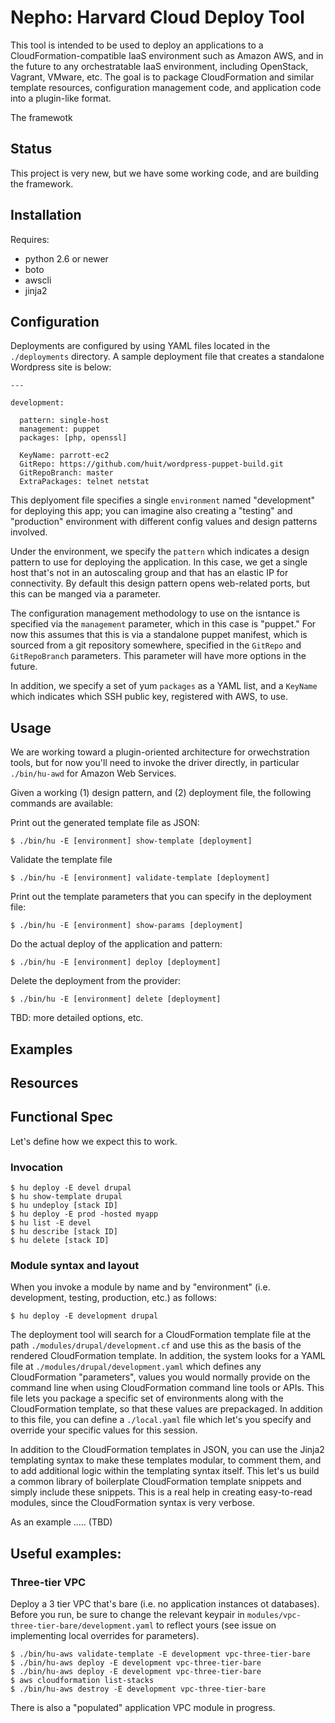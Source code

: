 Nepho: Harvard Cloud Deploy Tool
=========================

This tool is intended to be used to deploy an 
applications to a CloudFormation-compatible IaaS environment such as 
Amazon AWS, and in the future to any orchestratable 
IaaS environment, including OpenStack, Vagrant, VMware,
etc. The goal is to package CloudFormation and 
similar template resources, configuration management code,
and application code into a plugin-like format. 

The framewotk

Status
------

This project is very new, but we have some working code, and are building the framework.

Installation
------------

Requires:

- python 2.6 or newer
- boto
- awscli
- jinja2


Configuration
-------------

Deployments are configured by using YAML files located in the `./deployments` directory. A sample 
deployment file that creates a standalone Wordpress site is below:

    ---
    
    development:

      pattern: single-host
      management: puppet
      packages: [php, openssl] 
  
      KeyName: parrott-ec2
      GitRepo: https://github.com/huit/wordpress-puppet-build.git
      GitRepoBranch: master
      ExtraPackages: telnet netstat

This deplyoment file specifies a single `environment` named "development" for deploying this app;
you can imagine also creating a "testing" and "production" environment with different 
config values and design patterns involved.

Under the environment, we specify the `pattern` which indicates a design pattern to use
for deploying the application. In this case, we get a single host that's not in an autoscaling group
and that has an elastic IP for connectivity. By default this design pattern opens web-related ports, but
this can be manged via a parameter.

The configuration management methodology to use on the isntance is specified via
the `management` parameter, which in this case is "puppet." For now this assumes that this
is via a standalone puppet manifest, which is sourced from a git repository somewhere,
specified in the `GitRepo` and `GitRepoBranch` parameters. This parameter will have more 
options in the future.

In addition, we specify a set of yum `packages` as a YAML list, and a `KeyName` which indicates
which SSH public key, registered with AWS, to use.


Usage
-----

We are working toward a plugin-oriented architecture for orwechstration tools, but for now
you'll need to invoke the driver directly, in particular `./bin/hu-awd` for 
Amazon Web Services.

Given a working (1) design pattern, and (2) deployment file, the following commands are available:

Print out the generated template file as JSON:

    $ ./bin/hu -E [environment] show-template [deployment]
    
Validate the template file

    $ ./bin/hu -E [environment] validate-template [deployment]

Print out the template parameters that you can specify in the deployment file:

    $ ./bin/hu -E [environment] show-params [deployment]

Do the actual deploy of the application and pattern:

    $ ./bin/hu -E [environment] deploy [deployment]

Delete the deployment from the provider:

    $ ./bin/hu -E [environment] delete [deployment]


TBD: more detailed options, etc.

    
Examples
--------

Resources
---------
## Functional Spec

Let's define how we expect this to work.

### Invocation

    $ hu deploy -E devel drupal
    $ hu show-template drupal
    $ hu undeploy [stack ID]
    $ hu deploy -E prod -hosted myapp
    $ hu list -E devel
    $ hu describe [stack ID]
    $ hu delete [stack ID]
    
### Module syntax and layout

When you invoke a module by name and by "environment" (i.e. development, testing, production, etc.) as follows:

    $ hu deploy -E development drupal
 
The deployment tool will search for a CloudFormation template file at the path 
`./modules/drupal/development.cf` and use this as the basis of the rendered CloudFormation template. 
In addition, the system looks for a YAML file at `./modules/drupal/development.yaml` which defines any
CloudFormation "parameters", values you would normally provide on the command line when using 
CloudFormation command line tools or APIs. This file lets you package a specific set of environments
along with the CloudFormation template, so that these values are prepackaged. In addition to this file, you can 
define a `./local.yaml` file which let's you specify and override your specific values for this session.

In addition to the CloudFormation templates in JSON, you can use the Jinja2 templating syntax to make these 
templates modular, to comment them, and to add additional logic within the templating syntax itself. This let's us
build a common library of boilerplate CloudFormation template snippets and simply include these snippets. 
This is a real help in creating easy-to-read modules, since the CloudFormation syntax is very verbose.

As an example ..... (TBD)

## Useful examples:

### Three-tier VPC

Deploy a 3 tier VPC that's bare (i.e. no application instances ot databases). Before you run, be sure to change the
relevant keypair in `modules/vpc-three-tier-bare/development.yaml` to reflect yours (see issue on implementing local 
overrides for parameters).

    $ ./bin/hu-aws validate-template -E development vpc-three-tier-bare
    $ ./bin/hu-aws deploy -E development vpc-three-tier-bare
    $ ./bin/hu-aws deploy -E development vpc-three-tier-bare
    $ aws cloudformation list-stacks
    $ ./bin/hu-aws destroy -E development vpc-three-tier-bare
    
There is also a "populated" application VPC module in progress.    





